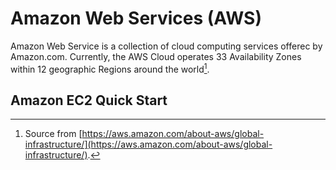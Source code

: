 # Amazon Web Services (AWS)

Amazon Web Service is a collection of cloud computing services offerec by Amazon.com. Currently, the AWS Cloud operates 33 Availability Zones within 12 geographic Regions around the world[^aws_geo_locations].

## Amazon EC2 Quick Start

[^aws_geo_locations]: Source from [https://aws.amazon.com/about-aws/global-infrastructure/](https://aws.amazon.com/about-aws/global-infrastructure/).